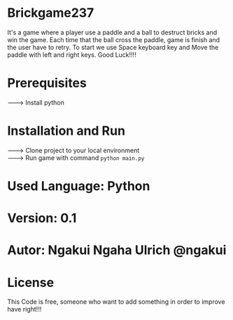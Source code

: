 # Brickgame237

It's a game where a player use a paddle and a ball  to destruct bricks and win the game. Each time that the ball cross the paddle, game is finish and the user have to retry. To start we use Space keyboard key and Move the paddle with left and right keys. Good Luck!!!!

# Prerequisites
---> Install python

# Installation and Run
---> Clone project to your local environment <br />
---> Run game with command `python main.py` 

# Used Language: Python
# Version: 0.1

# Autor: Ngakui Ngaha Ulrich @ngakui


# License
This Code is free, someone who want to add something in order to improve have right!!! 
